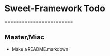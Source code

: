 # Sweet-Framework Todo #
========================


Master/Misc
-----------
- Make a README.markdown
